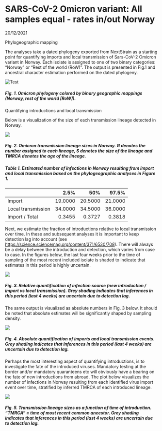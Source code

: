 SARS-CoV-2 Omicron variant: All samples equal - rates in/out Norway
================
20/12/2021

Phylogeographic mapping

The analyses take a dated phylogeny exported from NextStrain as a
starting point for quantifying imports and local transmission of
Sars-CoV-2 Omicron variant in Norway. Each isolate is assigned to one of
two binary categories: “Norway” or “Rest of the world (RoW)”. The output
is presented in Fig.1 and ancestral character estimation performed on
the dated phylogeny.

![Test](Omicron_EqualRates_files/figure-gfm/unnamed-chunk-1-1.png)

##### Fig. 1. Omicron phylogeny colored by binary geographic mappings (Norway, rest of the world \[RoW\]).

Quantifying introductions and local transmission

Below is a visualization of the size of each transmission lineage
detected in Norway.

![](Omicron_EqualRates_files/figure-gfm/unnamed-chunk-2-1.png)<!-- -->

##### Fig. 2. Omicron transmission lineage sizes in Norway. G denotes the number assigned to each lineage, S denotes the size of the lineage and TMRCA denotes the age of the lineage.

##### Table 1. Estimated number of infections in Norway resulting from import and local transmission based on the phylogeographic analyses in Figure 1.

|                    |    2.5% |     50% |   97.5% |
|:-------------------|--------:|--------:|--------:|
| Import             | 19.0000 | 20.5000 | 21.0000 |
| Local transmission | 34.0000 | 34.5000 | 36.0000 |
| Import / Total     |  0.3455 |  0.3727 |  0.3818 |

Next, we estimate the fraction of introductions relative to local
transmission over time. In these and subsequent analyses it is important
to keep detection lag into account (see
<https://science.sciencemag.org/content/371/6530/708>). There will
always be a delay between the introduction and detection, which varies
from case to case. In the figures below, the last four weeks prior to
the time of sampling of the most recent included isolate is shaded to
indicate that estimates in this period is highly uncertain.

![](Omicron_EqualRates_files/figure-gfm/unnamed-chunk-5-1.png)<!-- -->

##### Fig. 3. Relative quantification of infection source (new introduction / import vs local transmission). Grey shading indicates that inferences in this period (last 4 weeks) are uncertain due to detection lag.

The same output is visualized as absolute numbers in Fig. 3 below. It
should be noted that absolute estimates will be significantly shaped by
sampling density.

![](Omicron_EqualRates_files/figure-gfm/unnamed-chunk-7-1.png)<!-- -->

##### Fig. 4. Absolute quantification of imports and local transmission events. Grey shading indicates that inferences in this period (last 4 weeks) are uncertain due to detection lag.

Perhaps the most interesting aspect of quantifying introductions, is to
investigate the fate of the introduced viruses. Mandatory testing at the
border and/or mandatory quaranteens etc will obviously have a bearing on
the fate of new introductions from abroad. The plot below visualizes the
number of infections in Norway resulting from each identified virus
import event over time, stratified by inferred TMRCA of each introduced
lineage.

![](Omicron_EqualRates_files/figure-gfm/unnamed-chunk-8-1.png)<!-- -->

##### Fig. 5. Transmission lineage sizes as a function of time of introduction. “TMRCA” = time of most recent common ancestor. Grey shading indicates that inferences in this period (last 4 weeks) are uncertain due to detection lag.
